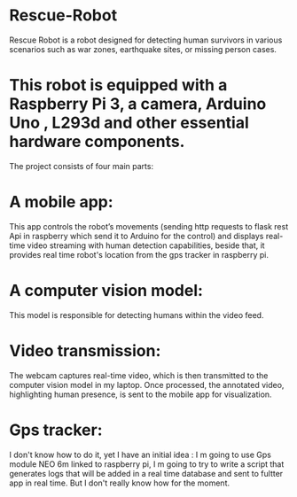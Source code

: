 # Rescue-Robot
Rescue Robot is a robot designed for detecting human survivors in various scenarios such as war zones, earthquake sites, or missing person cases.

 # This robot is equipped with a Raspberry Pi 3, a camera, Arduino Uno , L293d  and other essential hardware components.


The project consists of four main parts:


# A mobile app:
 This app controls the robot’s movements (sending http requests to flask rest Api in raspberry which send it to Arduino for the control) and displays real-time video streaming with human detection capabilities, beside that, it provides real time robot's location from the gps tracker in raspberry pi.


# A computer vision model:
 This model is responsible for detecting humans within the video feed.


# Video transmission: 
 The webcam captures real-time video, which is then transmitted to the computer vision model in my laptop. Once processed, the annotated video, highlighting human presence, is sent to the mobile app for visualization.

# Gps tracker:
 I don't know how to do it, yet I have an initial idea : I m going to use Gps module NEO 6m linked to raspberry pi, I m going to try to write a script that generates logs that will be added in a real time database and sent to fultter app in real time. But I don't really know how for the moment.
